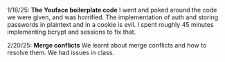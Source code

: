 1/16/25: **The Youface boilerplate code**
I went and poked around the code we were given, and was horrified.
The implementation of auth and storing passwords in plaintext and in a cookie is evil.
I spent roughly 45 minutes implementing bcrypt and sessions to fix that.

2/20/25: **Merge conflicts**
We learnt about merge conflicts and how to resolve them.
We had issues in class.
